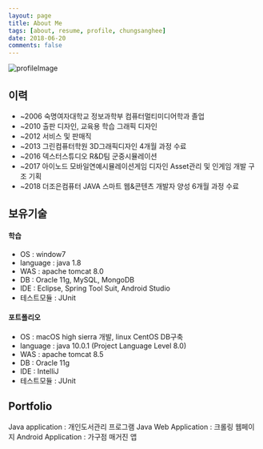 ```yaml
---
layout: page
title: About Me
tags: [about, resume, profile, chungsanghee]
date: 2018-06-20
comments: false
---
```

![profileImage](https://github.com/CungSangHee/ChungSanghee.github.io/about/IMG_9464.jpg)

## 이력
* ~2006 숙명여자대학교 정보과학부 컴퓨터멀티미디어학과 졸업
* ~2010 출판 디자인, 교육용 학습 그래픽 디자인
* ~2012 서비스 및 판매직
* ~2013 그린컴퓨터학원 3D그래픽디자인 4개월 과정 수료
* ~2016 덱스터스튜디오 R&D팀 군중시뮬레이션
* ~2017 아이노드 모바일연예시뮬레이션게임 디자인 Asset관리 및 인게임 개발 구조 기획
* ~2018 더조은컴퓨터 JAVA 스마트 웹&콘텐츠 개발자 양성 6개월 과정 수료

## 보유기술

#### 학습
* OS : window7
* language : java 1.8
* WAS : apache tomcat 8.0
* DB : Oracle 11g, MySQL, MongoDB
* IDE : Eclipse, Spring Tool Suit, Android Studio
* 테스트모듈 : JUnit 

#### 포트폴리오
* OS : macOS high sierra 개발, linux CentOS DB구축
* language : java 10.0.1 (Project Language Level 8.0)
* WAS : apache tomcat 8.5
* DB : Oracle 11g
* IDE : IntelliJ
* 테스트모듈 : JUnit

## Portfolio
Java application : 개인도서관리 프로그램
Java Web Application : 크롤링 웹페이지
Android Application : 가구점 매거진 앱
